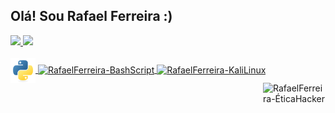 ## Olá! Sou Rafael Ferreira :)

 <div>
  <a href="https://github.com/rafaelsousaferreira">
  <img height="160em" src="https://github-readme-stats.vercel.app/api?username=rafaelsousaferreira&show_icons=true&theme=dark&include_all_commits=true&count_private=true"/>
  <img height="130em" src="https://github-readme-stats.vercel.app/api/top-langs/?username=rafaelsousaferreira&layout=compact&langs_count=7&theme=dark"/>
</div>
<div style="display: inline_block"><br>
  <img align="center" alt="RafaelFerreira-Python" height="40" width="40" src="https://raw.githubusercontent.com/devicons/devicon/master/icons/python/python-original.svg">
  <img align="center" alt="RafaelFerreira-BashScript" height="40" width="40" src="https://image.flaticon.com/icons/png/512/919/919837.png">
  <img align="center" alt="RafaelFerreira-KaliLinux" height="40" width="40" src="https://www.kali.org//images/kali-logo.svg">
  <img align="right" alt="RafaelFerreira-ÉticaHacker" height="100"width="100" src="https://i.ibb.co/MZqRPWC/Imagem1-1.png">
</div>  
